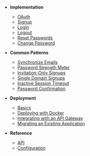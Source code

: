 
* **Implementation**
  * [OAuth](guide-implementing_oauth.md)
  * [Signup](guide-implementing_signup.md)
  * [Login](guide-implementing_login.md)
  * [Logout](guide-implementing_logout.md)
  * [Reset Passwords](guide-implementing_forgotten_passwords.md)
  * [Change Password](guide-implementing_change_password.md)

* **Common Patterns**
  * [Synchronize Emails](guide-synchronize_emails.md)
  * [Password Strength Meter](guide-displaying_a_password_strength_meter.md)
  * [Invitation-Only Signups](guide-restrict_signups_by_invitation.md)
  * [Single Domain Signups](guide-restrict_signups_by_domain.md)
  * [Inactive Session Timeout](guide-make_sessions_timeout_from_inactivity.md)
  * [Password Confirmation](guide-confirm-password.md)

* **Deployment**
  * [Basics](guide-deployment.md)
  * [Deploying with Docker](guide-deploying_with_docker.md)
  * [Integrating with an API Gateway](guide-integrating_authn_with_an_api_gateway.md)
  * [Migrating an Existing Application](guide-migrating_an_existing_application.md)

* **Reference**
  * [API](api.md)
  * [Configuration](config.md)
